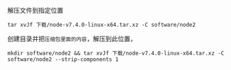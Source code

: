 解压文件到指定位置
```
tar xvJf 下载/node-v7.4.0-linux-x64.tar.xz -C software/node2
```
创建目录并把`压缩包里面的内容`，解压到此位置，
```
mkdir software/node2 && tar xvJf 下载/node-v7.4.0-linux-x64.tar.xz -C software/node2 --strip-components 1
```
